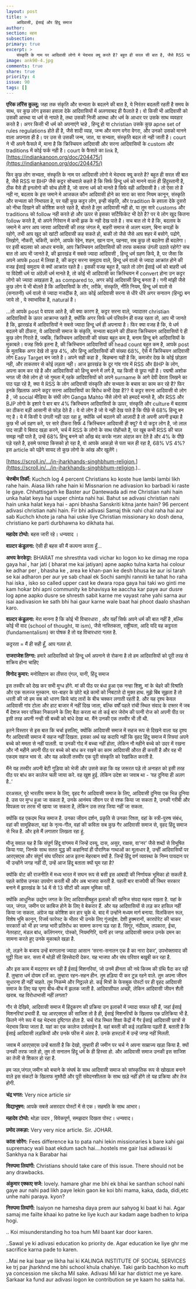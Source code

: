 ```yaml
---
layout: post
title: >
    आदिवासी, ईसाई और हिंदू समाज
author:
section: बहस
subsection:
primary: true
excerpt: >
    संस्कृति के नाम पर आदिवासी लोगो मे भेदभाव क्यू करते है? बहुत ही सरल सी बात है, जैसे RSS या BHP जैसे कट्टर सोचवाले कहते है कि सिर्फ हिन्दू धर्म को मानने वाला ही हिंदुस्तानी है, ठीक वैसे ही इनलोगो की सोच होती है, जो सरना धर्म को मानते है सिर्फ वही आदिवासी है।
image: ank90-4.jpg
comments: true
share: true
priority: 4
issue: 90
tags: []
---
```


**एरिक लॉरेंस कुल्लू:** जहा तक संकृति और सभ्यता के बदलने की बात है, ये निरंतर बदलती रहती है समय के साथ, पर कुछ लोग इसका हवाला देके आदिवासियों में अलगवाबद ही फैलाते है। वो किसी भी आदिवासी को उसकी आस्था या धर्म से नापते है, तथा उसकी निजी आस्था और धर्म के आधार पर उसके साथ व्यवहार करते है। अगर किसी भी धर्म को अपनाएंगे चाहे , हिन्दू हो या christian उसके कुछ apne set of rules regulations होते ही है, जैसे शादी व्याह, जन्म और मरण वगेरा वेगरा, और उनको उसको मानने वाला अपनाता ही है। पर उस से उसकी जन्म, जात, या सभ्यता, संस्कृति बदल तो नही जाती है। court ने भी अपने फैसले में, माना है कि क्रिस्चियन आदिवासी और सरना आदिवासियों के custom और traditions में कोई फर्क नही है। court के फैसले का link है,  [https://indiankanoon.org/doc/204475/](https://indiankanoon.org/doc/204475/)

फिर कुछ लोग सभ्यता, संस्कृति के नाम पर आदिवासी लोगो मे भेदभाव क्यू करते है? बहुत ही सरल सी बात है, जैसे RSS या BHP जैसे कट्टर सोचवाले कहते है कि सिर्फ हिन्दू धर्म को मानने वाला ही हिंदुस्तानी है, ठीक वैसे ही इनलोगो की सोच होती है, जो सरना धर्म को मानते है सिर्फ वही आदिवासी है। तो ऐसा तो है नही ना, बदलाव के इस जमाने मे आजकल कौन आदिवासी होने का सारा का सारा नियम कानून, संस्कृति और सभ्यता को निभापता हे, पर यही कुछ कट्टर लोग, इन्ही संकृति, और tradition के हवाला देके दुसरो को नीचा दिखाने की कोशिश करते रहते है, बोलते है तुम आदिवासी नही हो, या तुम सारे customs और traditions को follow नही करते हो और ऊपर से इसका सर्टिफिकेट भी देते है? पर ये लोग खुद कितना follow करते है, वो अपने गिरेवान में कभी झक के नही देख पाते है। सच बात तो ये है कि, बदलाव के जमाने मे अगर आप जारवा आदिवासी की तरह जंगल मे, बाहरी समाज से अलग थलग, बिना कपड़ों के रहोगे, तभी आप खुद को खांटी आदिवासी कह सकते हो, बाकी तो जैसे जैसे आप शहर में बसोगे, पढोगे, लिखोगे, नौकरी, चकिरी, करोगे, आपके रेहेन, शहन, खान पान, पहनवा, सब कुछ तो बदलेगा ही बदलेगा। पर इसी बदलवा को आधार बनाके, आप क्रिस्चियन आदिवासियों की तरफ कबतक उंगली उठाते रहोगे? सच बात तो आप भी जानते है, की झारखंड में सबसे ज्यादा आदिवासी , हिन्दू धर्म ग्रहण किये, है, पर जैसा कि अपने आपके post में लिखा है, की कट्टर सरना समुदाय वाले, हिन्दू धर्म वालो से ज्यादा आक्रांत होने की वजह ईसाई समुदाय से क्यों आक्रांत रहते है। इसकी वजह बहुत है, पहले तो लोग ईसाई धर्म को बाहरी धर्म या विदेशी धर्म या अंग्रेज़ी धर्म मानते है, तो कोई भी आदिवासी का क्रिस्चियन में convert होना उन कट्टर लोगो को ज्यादा अखड़ता है, as compared to, अगर कोई आदिवासी हिन्दू बनता है। गनी मांझी जैसे कुछ लोग ये भी बोलते है कि आदिवासियों के तौर, तरीके, संस्कृति, नीति नियम, हिन्दू धर्म वालो से (सनातनी) धर्म वालो से ज्यादा नजदीक है, अतः कोई आदिवासी सरना से धीरे धीरे अगर सनातन (हिन्दू) बन जाये तो , ये स्वाभाविक है, natural है।

...तो आपके post पे वापस आते है, की क्या कारण है, कट्टर सरना वाले, ज्यादातर christian आदिवासियों के ऊपर आक्रान्त रहते है, क्योंकि अगर सिर्फ धर्म परिवर्तन ही वजह रहता तो, आप भी जानते है कि, झारखंड में आदिवासियों ने सबसे ज्यादा हिन्दू धर्म ही अपनाया है। फिर क्या वजह है कि, ये धर्म बदलने की ठीकरा, ये आदिवासी समाज के संकृति, सभ्यता बदलने की ठीकरा क्रिस्चियन आदिवासियों पे ही कुछ लोग गिराते है, जबकि, क्रिस्चियन आदिवासी की संख्या बहुत कम है, बनाम हिन्दू बने आदिवासियों के मुकाबले। वजह सिर्फ इतना है, की क्रिस्चियन आदिवासियों की head count बहुत कम है, आपके post के मुताबिक अगर देखे तो कुछ 4%, और हिन्दू आदिवासियों की संख्या 68%, ऐसे में क्रिस्चियन आदिवासी लोग Easy Target बन जाते है। अपने सही कहा है , बिडम्बना यही है कि, कमजोर देख के कोई छोड़ता नही, और ताकतवर से कोई लड़ता नही। आज झारखंड के दूर गांव गांव में RSS और BHP के लोग, अपना काम कर रहे है और आदिवासियों को हिन्दू बनने में लगे है, यह किसी से छुपा नही है। पद्मश्री अशोक भगत जी जैसे लोग हो जो गुमला में,रहके आदिवासियों को अपने surname के आगे देवी देवता लिखने का पाठ पढ़ा रहे है, क्या ये RSS के लोग आदिवासी संस्कृति और सभ्यता के बचाव का काम कर रहे है? फिर इनके खिलाफ अपने कट्टर सरना आदिवासियों का बिरोध कभी देखा है?? ये कट्टर सरना आदिवासी वो लोग है , जो social मीडिया के संघी लोग Ganga Mahto जैसे लोगो को हमदर्द मानते है, और RSS और BJP लोगो के इशारे पे बार बार 4% क्रिस्चियन आदिवासियों के ऊपर, संस्कृति और culture में बदलाव का ठीकरा बड़ी आसानी से फोड़ देते है। ये वो लोग है जो ये नही देख पाते है कि पीछे से 68% हिन्दू बन गए है। ये में किसी पे उंगली नही उठा रहा हु, क्योंकि धर्म बदलने की आज़ादी है तो अपनी अपनी इच्छा है कुछ भी धर्म ग्रहण करे, पर सारे ठीकरा सिर्फ 4 क्रिस्चियन आदिवासी ही क्यू? ये वो कट्टर लोग है, जो लाल पाद साड़ी पे बिवाद खड़ा करने, चर्च में RSS के लोगो के साथ पोहोंचते है, पर खूब कभी RSS की चाल समझ नही पाते है, उन्हें 68% हिन्दू बनने को आँख बंद करके नज़र अंदाज़ कर देते है और 4% के पीछे पड़े रहते है, इसमे फायदा किसको हो रहा है, वो आपके आकड़ो से पता चल ही रहा है, 68% VS 4%? इस article को पढ़ेंगे सायद तो कुछ लोगो के आंख और खुलेंगे।

[https://scroll.in/.../in-jharkhands-singhbhum-religion.](https://scroll.in/.../in-jharkhands-singhbhum-religion.)..



**चेरुबीम तिर्की:** Kuchch log 4 percent Christians ko koste hue lambi lambi likh rahe hain. Aiasa likh rahe hain ki Missnarion ne adivasion ko barbadi ki raste le gaye. Chhattisgarh ke Baster aur Dantewada adi me Christian nahi hain unka halat keya hai usper chinta nahi hai. Bahut se adivasi christian nahi hain unka halat keya hai - apni bhasha Sanskriti kitna jante hain? 96 percent adivasi christian nahi hain. Fir bhi adivasi Samaj thik nahi chal raha hai aur sab Kuchch khote ja raha hai uske liye Christian missionary ko dosh dena, christiano ke parti durbhawna ko dikhata hai.

**महादेव टोप्पो:** बहस जारी रहे। धन्यवाद ।

**वाल्टर कंडुलना:** ऐसी ही बहस की मैं कल्पना करता हूँ...

**अभय केरकेट्टा:** BHARAT me shresthta vadi vichar ko logon ko ke dimag me ropa gaya hai , har jati ( bharat me kai jatiyan) apne aapko tulna karta hai colour ke adhar per , bhasha ke , area ke khan-pan ke desh bhusa ke aur isi tarah se kai adharon per aur ye sab chaal ek Sochi samjhi ranniti ke tahat ho raha hai iska , isko so called upper cast ke dwara ropa gaya hai taki wo ginti me kam hokar bhi apni community ke bhavisya ke aaccha kar paye aur dusre log apne aapko dusre se shresth sabit karne me vayast rahe yahi sarna aur isai aadivasion ke sath bhi hai gaur karne wale baat hai phoot daalo shashan karo.

**वाल्टर कंडुलना:** मेरा मानना है कि कोई भी विचारधारा , और यहाँ सिर्फ अपने धर्म की बात नहीं है ,बल्कि कोई भी वाद (school of thought, या ism), जैसे नास्तिकता, राष्ट्रीयता, आदि यदि वह कट्टरता (fundamentalism) का पोषक है तो वह विचारधारा गलत है.

कट्टरता = मैं ही सही हूँ, आप गलत हो.

**राजराजेश तिग्गा:** हमारे आदिवासियों को हिन्दू धर्म अपनाने से रोकना है तो हम आदिवासियों को पूरी तरह से शक्रिय होना चाहिए

**विनोद कुमार:** मनोविज्ञान का तीसरा एंगल, यानी, हिंदू समाज

इस तस्वीर को देख कर सभी मुग्ध होंगे. मां की पीठ पर बंधा हुआ एक नन्हा शिशु, मां के चेहरे की विश्रांति और एक सलज्ज मुस्कान. घर-बाहर के छोटे बड़े कामों को निबटाते दो मुक्त हाथ. मुझे बिंब सूझता है तो धरती की जो हम सब को धारण किये चांद तारों के बीच चक्कर लगाती रहती है. और यह दृश्य केवल आदिवासी गांव टोला और हाट बाजार में नहीं दिख जाता, बल्कि वर्षों पहले रांची स्थित संवाद के दफ्तर में जब मैं देशज स्वर पत्रिका निकालने के लिए बैठा करता था तो कई बार जेरोम की पत्नी रोज को अपनी पीठ पर इसी तरह अपनी नन्ही सी बच्ची को बांधे देखा था. मैंने उनकी एक तस्वीर भी ली थी.

इतने विस्तार से इस बात कि चर्चा इसलिए, क्योंकि आदिवासी समाज में सहज रूप से दिखने वाला यह दृश्य गैर आदिवासी समाज में सहज नहीं दिखता. इसका अर्थ यह कदापि नहीं कि वृहद हिंदू समाज में स्त्रियां अपने बच्चे को ममता से नहीं पालती. या उनकी गोद में बच्चा नहीं होता, लेकिन नौ महीने बच्चे को उदर में रखना और नौ महीने अपनी पीठ पर बच्चे को बांध कर रखने का काम आदिवासी औरत ही करती है और वह भी एकदम सहज भाव से. और यह अकेली तस्वीर एक पूरी संस्कृति को रेखांकित करती है.

मैंने यह तस्वीर अपनी बेटी गुड़िया को भेजी और उससे कहा कि वह जरूरत पड़े तो अनाहत को इसी तरह पीठ पर बांध कर कालेज चली जाया करे. वह खुश हुई. लेकिन उदेश का जवाब था - ‘वह दुनिया ही अलग है..’

दरअसल, पूरे भारतीय समाज के लिए, वृहद गैर आदिवासी समाज के लिए, आदिवासी दुनिया एक भिन्न दुनिया है. उस पर मुग्ध हुआ जा सकता है, उनके आनंमय जीवन पर से रश्क किया जा सकता है, उनकी गरीबी और विपन्नता पर तरस भी खाया जा सकता है, लेकिन उस तरह जिया नहीं जा सकता.

क्योंकि वह एकदम भिन्न समाज है. उनका जीवन दर्शन, प्रकृति से उनका रिश्ता, वहां के स्त्री-पुरुष संबंध, वहां की सामूहिकता, वहां के नृत्य-गीत, वहां की कविता सब कुछ गैर आदिवासी समाज से, वृहद हिंदू समाज से भिन्न है. और इसे मैं लगातार लिखता रहा हूं.

मौजू सवाल यह है कि संपूर्ण हिंदू वांगमय में जिन्हें दस्यू, दास, असुर, राक्षस, वा‘नर’ जैसे शब्दों से विभूषित किया गया, जिनके साथ सतत युद्ध की कहानियां ही पौराणिक गाथाओं का मूलाधार है, उन्हीं आदिवासियों पर आरएसएस और संपूर्ण संघ परिवार आज इतना मेहरबान क्यों है. जिन्हें हिंदू वर्ण व्यवस्था के निम्न पायदान पर भी उन्होंने जगह नहीं दी, उन्हें आज हिंदू बताता क्यों घूम रहा है?

क्योंकि वोट की राजनीति में मध्य भारत में सघन रूप से बसी इस आबादी की निर्णायक भूमिका हो सकती है. पहले कांग्रेस उनका उपयोग करती थी और अब भाजपा करती है. पहली बार वाजपेयी की स्थिर सरकार बनाने में झारखंड के 14 में से 13 सीटों की अहम भूमिका रही.

क्योंकि आधुनिक उद्योग जगत के लिए आदिवासीबहुल इलाको की खनिज संपदा महत्व रखता है. यहां के जल, जंगल, जमीन पर काबिज होने के लिए वे बेकरार हैं. और यह आदिवासियों से लड़ कर हासिल नहीं किया जा सकता. अंग्रेज यह कोशिश कर हार चुके थे. बाद में उन्होंने मध्यम मार्ग बनाया. विलकिंसन रूल, विशेष भूमि कानून, रिजर्व फारेस्ट के भीतर भी उनके लिए गुंजाईश. देशी हुक्मरानों, कारपोरेट की चाकर सरकारों को भी हर जगह भारी प्रतिरोध का सामना करना पड़ रहा है. सिंगूर, नंदीग्राम, तपकारा, ईचा, नेतरहाट, मंडल बांध, कलिंगनगर, पोस्को, नियमगिरि, यानी हर जगह आदिवासी समाज उनके दमन का सामना करते हुए उनके मुकाबले खड़ा है.

तो, लड़ने के बजाय उन्हें बरगलाना ज्यादा आसान ‘सरना-सनातन एक है का नारा देकर’, उपभोक्तावाद की घुट्टी पिला कर. सत्ता में थोड़ी सी हिस्सेदारी देकर. यह भाजपा और संघ परिवार बखूबी कर रहा है.

और इस काम में मददगार बन रही हैं ईसाई मिशनरियां, जो उनमें हीनता की नये किस्म की ग्रंथि पैदा कर रही हैं. तुम्हारा धर्म दोयम दर्जे का. तुम्हारा रहन-सहन हीन. तुम हड़िया पी कर टुन्न रहने वाले. तुम अपना जीवन सुधारना ही नहीं चाहते. तुम निकम्मे और निट्ठल्ले हो. कई मित्रों के फेसबुक पोस्टों पर ही वृहद आदिवासी समाज के लिए यह घृणा बीच-बीच में झलक जाती है. आदिवासीयत अच्छी, लेकिन आदिवासी जीवन शैली खराब. यह विरोधाभासी नहीं लगता?

गौर से देखिये, आदिवासी समाज में हिंदूकरण की प्रक्रिया उन इलाकों में ज्यादा सफल रही हैं, जहां ईसाई मिशनरियां प्रभावी हैं. यह आरएसएस की साजिश तो है ही, ईसाई मिशनरियों के खिलाफ एक प्रतिक्रिया भी है. कितने नंगे रूप में यह भेदभाव दृष्टिगत होता है. चर्च रोड स्थित शिक्षा केंद्रों में गैर ईसाई आदिवासी छात्रों से भेदभाव किया जाता है. यहां का एक कालेज उर्सलाईन है. वहां बस्ती की कई लड़किया पढ़ती हैं. बताती है कि ईसाई आदिवासी लड़कियों और उनके फीस में अंतर है. उनके हास्टलों में उन्हें जगह नहीं मिलती.

जवाब में आरएसएस उन्हें बताती है कि देखो, तुम्हारी ही जमीन पर चर्च ने अपना साम्राज्य खड़ा किया है. क्यों उनकी तरफ जाते हो, तुम तो सनातन हिंदू धर्म के ही हिस्सा हो. और आदिवासी समाज उनकी इस साजिश का तेजी से शिकार हो रहा है.

हम जल,जंगल,जमीन को बचाने के संघर्ष के साथ आदिवासी समाज को सांस्कृतिक रूप से खोखला बनाने वाले इस संकटों के खिलाफ मुश्तैदी और पूरी संवेदनशीलता के साथ खड़े नहीं होंगे तो यह प्रक्रिया और तेज होगी.

**चंद्र भगत:** Very nice article sir

**विद्याभूषण:** आपके सबसे असरदार पोस्टों में से एक। सहमति के साथ आभार।

**महादेव टोप्पो:** थोड़ा उदार , विवेकपूर्ण, समझदार दिखता पोस्ट। धन्यवाद।

**प्रमोद लकड़ा:** Very very nice article. Sir. JOHAR.

**कांता सोरेंग:** Fees difference ka to pata nahi lekin missionaries k bare kahi gai supremacy wali baat ekdum sach hai....hostels me gair Isai adiwasi ki Sankhya na k Barabar hai

**निरुपमा लियांगी:** Christians should take care of this issue. There should not be any drawbacks.

**अंकुमार एक्काए सजे:** lovely. hamare ghar me bhi ek bhai ke santhan school nahi gaye aur nahi pad likh paye lekin gaon ke koi bhi mama, kaka, dada, didi,etc unhe nahi paraya. kyon?

**निरुपमा लियांगी:** Isaiyon ne hamesha daya prem aur sahyog ki baat ki hai. Agar samaj me failte khaai ko patne ke liye kuch aur kadam aage badhen to kripa hogi.

.. Koi misunderstanding ho toa hum Mil baant kar door karen.

..Sawal ye ki adivasi education ko priority de. Agar education ke liye ghr me sacrifice karna pade to karen.

..Mai ne kai baar ye likha hai ki KALINGA INSTITUTE OF SOCIAL SERVICES ke trj par jharkhnd me bhi school khula chahiye. Taki garib bachhon ko muft ya concession me sikcha Mil sake. Adivasi Mil kar har district me ye kare. Sarkaar ka fund aur adivasi logon ke contribution se ye kaam ho sakta hai.